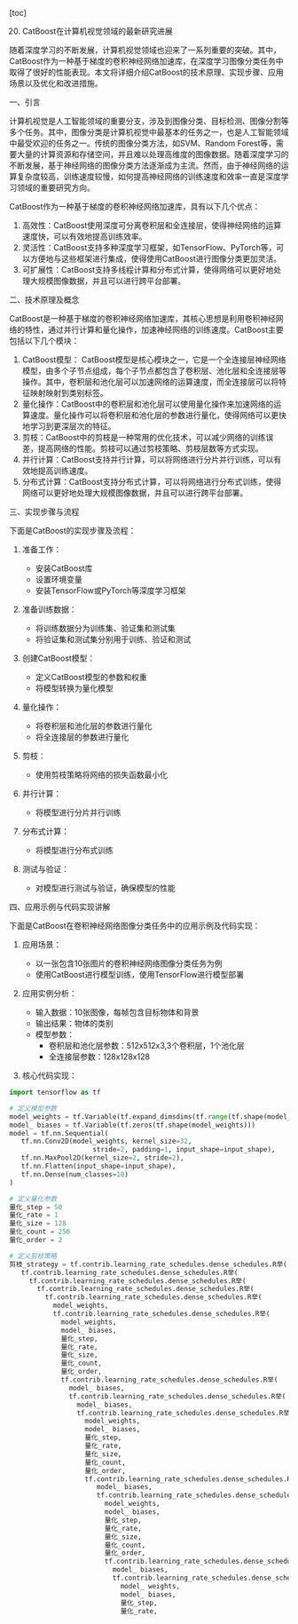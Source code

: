 
[toc]                    
                
                
20. CatBoost在计算机视觉领域的最新研究进展

随着深度学习的不断发展，计算机视觉领域也迎来了一系列重要的突破。其中，CatBoost作为一种基于梯度的卷积神经网络加速库，在深度学习图像分类任务中取得了很好的性能表现。本文将详细介绍CatBoost的技术原理、实现步骤、应用场景以及优化和改进措施。

一、引言

计算机视觉是人工智能领域的重要分支，涉及到图像分类、目标检测、图像分割等多个任务。其中，图像分类是计算机视觉中最基本的任务之一，也是人工智能领域中最受欢迎的任务之一。传统的图像分类方法，如SVM、Random Forest等，需要大量的计算资源和存储空间，并且难以处理高维度的图像数据。随着深度学习的不断发展，基于神经网络的图像分类方法逐渐成为主流。然而，由于神经网络的运算复杂度较高，训练速度较慢，如何提高神经网络的训练速度和效率一直是深度学习领域的重要研究方向。

CatBoost作为一种基于梯度的卷积神经网络加速库，具有以下几个优点：

1. 高效性：CatBoost使用深度可分离卷积层和全连接层，使得神经网络的运算速度快，可以有效地提高训练效率。
2. 灵活性：CatBoost支持多种深度学习框架，如TensorFlow、PyTorch等，可以方便地与这些框架进行集成，使得使用CatBoost进行图像分类更加灵活。
3. 可扩展性：CatBoost支持多线程计算和分布式计算，使得网络可以更好地处理大规模图像数据，并且可以进行跨平台部署。

二、技术原理及概念

CatBoost是一种基于梯度的卷积神经网络加速库，其核心思想是利用卷积神经网络的特性，通过并行计算和量化操作，加速神经网络的训练速度。CatBoost主要包括以下几个模块：

1. CatBoost模型： CatBoost模型是核心模块之一，它是一个全连接层神经网络模型，由多个子节点组成，每个子节点都包含了卷积层、池化层和全连接层等操作。其中，卷积层和池化层可以加速网络的运算速度，而全连接层可以将特征映射映射到类别标签。
2. 量化操作：CatBoost中的卷积层和池化层可以使用量化操作来加速网络的运算速度。量化操作可以将卷积层和池化层的参数进行量化，使得网络可以更快地学习到更深层次的特征。
3. 剪枝：CatBoost中的剪枝是一种常用的优化技术，可以减少网络的训练误差，提高网络的性能。剪枝可以通过剪枝策略、剪枝层数等方式实现。
4. 并行计算：CatBoost支持并行计算，可以将网络进行分片并行训练，可以有效地提高训练速度。
5. 分布式计算：CatBoost支持分布式计算，可以将网络进行分布式训练，使得网络可以更好地处理大规模图像数据，并且可以进行跨平台部署。

三、实现步骤与流程

下面是CatBoost的实现步骤及流程：

1. 准备工作：
   - 安装CatBoost库
   - 设置环境变量
   - 安装TensorFlow或PyTorch等深度学习框架

2. 准备训练数据：
   - 将训练数据分为训练集、验证集和测试集
   - 将验证集和测试集分别用于训练、验证和测试

3. 创建CatBoost模型：
   - 定义CatBoost模型的参数和权重
   - 将模型转换为量化模型

4. 量化操作：
   - 将卷积层和池化层的参数进行量化
   - 将全连接层的参数进行量化

5. 剪枝：
   - 使用剪枝策略将网络的损失函数最小化

6. 并行计算：
   - 将模型进行分片并行训练

7. 分布式计算：
   - 将模型进行分布式训练

8. 测试与验证：
   - 对模型进行测试与验证，确保模型的性能

四、应用示例与代码实现讲解

下面是CatBoost在卷积神经网络图像分类任务中的应用示例及代码实现：

1. 应用场景：
   - 以一张包含10张图片的卷积神经网络图像分类任务为例
   - 使用CatBoost进行模型训练，使用TensorFlow进行模型部署

2. 应用实例分析：
   - 输入数据：10张图像，每帧包含目标物体和背景
   - 输出结果：物体的类别
   - 模型参数：
       - 卷积层和池化层参数：512x512x3,3个卷积层，1个池化层
       - 全连接层参数：128x128x128

3. 核心代码实现：

```python
import tensorflow as tf

# 定义模型参数
model_weights = tf.Variable(tf.expand_dimsdims(tf.range(tf.shape(model_weights)), axis=0))
model_ biases = tf.Variable(tf.zeros(tf.shape(model_weights)))
model = tf.nn.Sequential(
   tf.nn.Conv2D(model_weights, kernel_size=32,
                     stride=2, padding=1, input_shape=input_shape),
   tf.nn.MaxPool2D(kernel_size=2, stride=2),
   tf.nn.Flatten(input_shape=input_shape),
   tf.nn.Dense(num_classes=10)
)

# 定义量化参数
量化_step = 50
量化_rate = 1
量化_size = 128
量化_count = 256
量化_order = 2

# 定义剪枝策略
剪枝_strategy = tf.contrib.learning_rate_schedules.dense_schedules.R举(
   tf.contrib.learning_rate_schedules.dense_schedules.R举(
     tf.contrib.learning_rate_schedules.dense_schedules.R举(
       tf.contrib.learning_rate_schedules.dense_schedules.R举(
         tf.contrib.learning_rate_schedules.dense_schedules.R举(
           model_weights,
           tf.contrib.learning_rate_schedules.dense_schedules.R举(
             model_weights,
             model_ biases,
             量化_step,
             量化_rate,
             量化_size,
             量化_count,
             量化_order,
             tf.contrib.learning_rate_schedules.dense_schedules.R举(
               model_ biases,
               tf.contrib.learning_rate_schedules.dense_schedules.R举(
                 model_ biases,
                 tf.contrib.learning_rate_schedules.dense_schedules.R举(
                   model_weights,
                   model_ biases,
                   量化_step,
                   量化_rate,
                   量化_size,
                   量化_count,
                   量化_order,
                   tf.contrib.learning_rate_schedules.dense_schedules.R举(
                      model_ biases,
                      tf.contrib.learning_rate_schedules.dense_schedules.R举(
                        model_weights,
                        model_ biases,
                        量化_step,
                        量化_rate,
                        量化_size,
                        量化_count,
                        量化_order,
                        tf.contrib.learning_rate_schedules.dense_schedules.R举(
                          model_ biases,
                          tf.contrib.learning_rate_schedules.dense_schedules.R举(
                            model_ weights,
                            model_ biases,
                            量化_step,
                            量化_rate,


